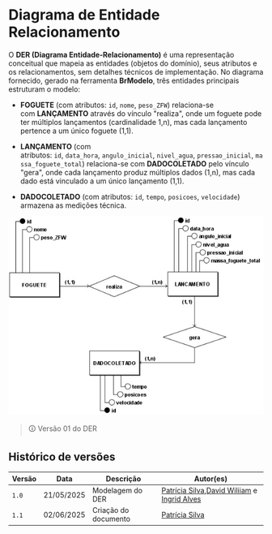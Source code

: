# Diagrama de Entidade Relacionamento

O **DER (Diagrama Entidade-Relacionamento)** é uma representação conceitual que mapeia as entidades (objetos do domínio), seus atributos e os relacionamentos, sem detalhes técnicos de implementação. No diagrama fornecido, gerado na ferramenta **BrModelo**, três entidades principais estruturam o modelo:

- **FOGUETE** (com atributos: `id`, `nome`, `peso_ZFW`) relaciona-se com **LANÇAMENTO** através do vínculo "realiza", onde um foguete pode ter múltiplos lançamentos (cardinalidade 1,n), mas cada lançamento pertence a um único foguete (1,1).
    
- **LANÇAMENTO** (com atributos: `id`, `data_hora`, `angulo_inicial`, `nivel_agua`, `pressao_inicial`, `massa_foguete_total`) relaciona-se com **DADOCOLETADO** pelo vínculo "gera", onde cada lançamento produz múltiplos dados (1,n), mas cada dado está vinculado a um único lançamento (1,1).
    
- **DADOCOLETADO** (com atributos: `id`, `tempo`, `posicoes`, `velocidade`) armazena as medições técnica.

![diagrama Entidade Relacionamento](imgs/diagrama_entidadeRelacionamento.jpg)
> 🛈 Versão 01 do DER

## Histórico de versões

| Versão | Data | Descrição | Autor(es) | 
| -- | -- | -- | -- |
|`1.0`|21/05/2025| Modelagem do DER| [Patrícia Silva](https://github.com/Patyhelenaa),[David Wiliiam](https://github.com/sluucke) e [Ingrid Alves](https://github.com/alvesingrid) |
|`1.1`|02/06/2025| Criação do documento | [Patrícia Silva](https://github.com/Patyhelenaa) |